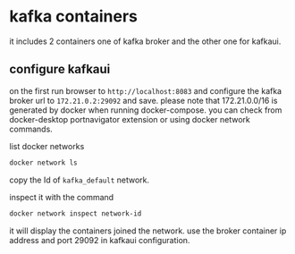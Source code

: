 # kafka containers

it includes 2 containers one of kafka broker and the other one for kafkaui.

## configure kafkaui
on the first run browser to `http://localhost:8083` and configure the kafka broker url to `172.21.0.2:29092` and save.
please note that 172.21.0.0/16 is generated by docker when running docker-compose. you can check from docker-desktop portnavigator extension or using docker network commands.

list docker networks

```sh
docker network ls
```

copy the Id of `kafka_default` network.

inspect it with the command

```sh
docker network inspect network-id
```

it will display the containers joined the network. use the broker container ip address and port 29092 in kafkaui configuration.
